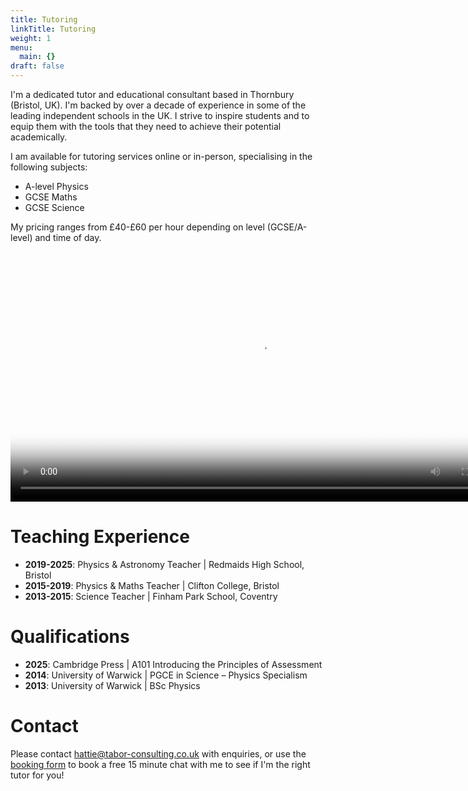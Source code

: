 ```yaml
---
title: Tutoring
linkTitle: Tutoring
weight: 1
menu:
  main: {}
draft: false
---
```


I'm a dedicated tutor and educational consultant based in Thornbury (Bristol, UK). I'm backed by over a decade of experience in some of the leading independent schools in the UK. I strive to inspire students and to equip them with the tools that they need to achieve their potential academically.

I am available for tutoring services online or in-person, specialising in the following subjects:

- A-level Physics
- GCSE Maths
- GCSE Science

My pricing ranges from £40-£60 per hour depending on level  (GCSE/A-level) and time of day.

<video height="400" poster="placeholder.png" controls>
    <source src="/intro.mp4" type="video/mp4">
</video>

# Teaching Experience

- **2019-2025**: Physics & Astronomy Teacher | Redmaids High School, Bristol
- **2015-2019**: Physics & Maths Teacher | Clifton College, Bristol
- **2013-2015**: Science Teacher | Finham Park School, Coventry

# Qualifications

- **2025**: Cambridge Press | A101 Introducing the Principles of Assessment
- **2014**: University of Warwick | PGCE in Science – Physics Specialism
- **2013**: University of Warwick | BSc Physics

# Contact

Please contact hattie@tabor-consulting.co.uk with enquiries, or use the <a href="https://tabor-consulting.co.uk/booking" target="_blank">booking form</a> to book a free 15 minute chat with me to see if I'm the right tutor for you!

